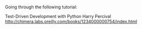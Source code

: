 Going through the following tutorial:

Test-Driven Development with Python
Harry Percival
http://chimera.labs.oreilly.com/books/1234000000754/index.html
